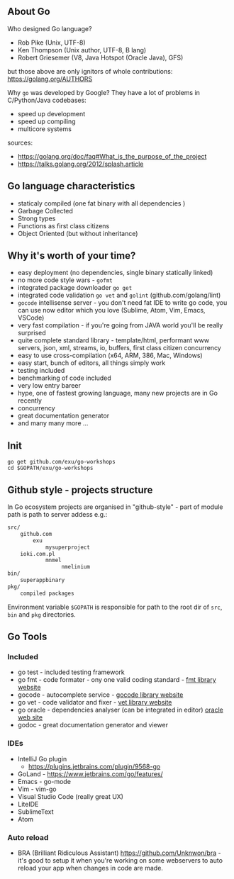 ## About Go

Who designed Go language?

- Rob Pike (Unix, UTF-8)
- Ken Thompson (Unix author, UTF-8, B lang)
- Robert Griesemer (V8, Java Hotspot (Oracle Java), GFS)

but those above are only ignitors of whole contributions: https://golang.org/AUTHORS

Why `go` was developed by Google? They have a lot of problems in C/Python/Java codebases:

- speed up development
- speed up compiling
- multicore systems

sources:
- https://golang.org/doc/faq#What_is_the_purpose_of_the_project
- https://talks.golang.org/2012/splash.article


## Go language characteristics

- staticaly compiled (one fat binary with all dependencies )
- Garbage Collected
- Strong types
- Functions as first class citizens
- Object Oriented (but without inheritance)

## Why it's worth of your time?

- easy deployment (no dependencies, single binary statically linked)
- no more code style wars - `gofmt`
- integrated package downloader `go get`
- integrated code validation `go vet` and `golint` (github.com/golang/lint)
- `gocode` intellisense server - you don't need fat IDE to write go code, you can use now editor which you love (Sublime, Atom, Vim, Emacs, VSCode)
- very fast compilation - if you're going from JAVA world you'll be really surprised
- quite complete standard library - template/html, performant www servers, json, xml, streams, io, buffers, first class citizen concurrency
- easy to use cross-compilation (x64, ARM, 386, Mac, Windows)
- easy start, bunch of editors, all things simply work
- testing included
- benchmarking of code included
- very low entry bareer
- hype, one of fastest growing language, many new projects are in Go recently
- concurrency
- great documentation generator
- and many many more ...


## Init

    go get github.com/exu/go-workshops
    cd $GOPATH/exu/go-workshops


## Github style - projects structure

In Go ecosystem projects are organised in "github-style" - part of module path is path to server addess e.g.:

```sh
src/
    github.com
        exu
            mysuperproject
    ioki.com.pl
            mnmel
                 nmelinium
bin/
    superappbinary
pkg/
    compiled packages

```

Environment variable `$GOPATH` is responsible for path to the root dir of `src`, `bin` and `pkg` directories.


## Go Tools

### Included

- go test - included testing framework
- go fmt - code formater - ony one valid coding standard -  [fmt library website](https://golang.org/pkg/fmt/)
- gocode - autocomplete service - [gocode library website](https://github.com/nsf/gocode)
- go vet - code validator and fixer - [vet library website](http://godoc.org/golang.org/x/tools/cmd/vet)
- go oracle - dependencies analyser (can be integrated in editor) [oracle web site](http://golang.org/s/oracle-user-manual)
- godoc - great documentation generator and viewer

### IDEs

- IntelliJ Go plugin
  - https://plugins.jetbrains.com/plugin/9568-go
- GoLand - https://www.jetbrains.com/go/features/
- Emacs - go-mode
- Vim - vim-go
- Visual Studio Code (really great UX)
- LiteIDE
- SublimeText
- Atom

### Auto reload

- BRA (Brilliant Ridiculous Assistant) https://github.com/Unknwon/bra - it's good to setup it when you're working on some webservers to auto reload your app when changes in code are made.
